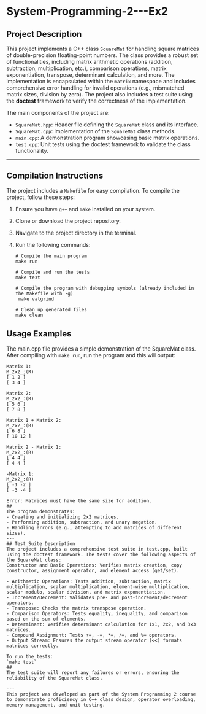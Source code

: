 # System-Programming-2---Ex2

## Project Description
This project implements a C++ class `SquareMat` for handling square matrices of double-precision floating-point numbers. The class provides a robust set of functionalities, including matrix arithmetic operations (addition, subtraction, multiplication, etc.), comparison operations, matrix exponentiation, transpose, determinant calculation, and more. The implementation is encapsulated within the `matrix` namespace and includes comprehensive error handling for invalid operations (e.g., mismatched matrix sizes, division by zero). The project also includes a test suite using the **doctest** framework to verify the correctness of the implementation.

The main components of the project are:
- `SquareMat.hpp`: Header file defining the `SquareMat` class and its interface.
- `SquareMat.cpp`: Implementation of the `SquareMat` class methods.
- `main.cpp`: A demonstration program showcasing basic matrix operations.
- `test.cpp`: Unit tests using the doctest framework to validate the class functionality.
---
## Compilation Instructions
The project includes a `Makefile` for easy compilation. To compile the project, follow these steps:

1. Ensure you have `g++` and `make` installed on your system.
2. Clone or download the project repository.
3. Navigate to the project directory in the terminal.
4. Run the following commands:

   ```
   # Compile the main program 
   make run

   # Compile and run the tests 
   make test

   # Compile the program with debugging symbols (already included in the Makefile with -g)
    make valgrind

   # Clean up generated files 
   make clean

## Usage Examples
The main.cpp file provides a simple demonstration of the SquareMat class. After compiling with `make run`, run the program and this will output:

```
Matrix 1:
M_2x2_:(R)
[ 1 2 ]
[ 3 4 ]

Matrix 2:
M_2x2_:(R)
[ 5 6 ]
[ 7 8 ]

Matrix 1 + Matrix 2:
M_2x2_:(R)
[ 6 8 ]
[ 10 12 ]

Matrix 2 - Matrix 1:
M_2x2_:(R)
[ 4 4 ]
[ 4 4 ]

-Matrix 1:
M_2x2_:(R)
[ -1 -2 ]
[ -3 -4 ]

Error: Matrices must have the same size for addition.
##
The program demonstrates:
- Creating and initializing 2x2 matrices.
- Performing addition, subtraction, and unary negation.
- Handling errors (e.g., attempting to add matrices of different sizes).
---
## Test Suite Description
The project includes a comprehensive test suite in test.cpp, built using the doctest framework. The tests cover the following aspects of the SquareMat class:
Constructor and Basic Operations: Verifies matrix creation, copy constructor, assignment operator, and element access (get/set).

- Arithmetic Operations: Tests addition, subtraction, matrix multiplication, scalar multiplication, element-wise multiplication, scalar modulo, scalar division, and matrix exponentiation.
- Increment/Decrement: Validates pre- and post-increment/decrement operators.
- Transpose: Checks the matrix transpose operation.
- Comparison Operators: Tests equality, inequality, and comparison based on the sum of elements.
- Determinant: Verifies determinant calculation for 1x1, 2x2, and 3x3 matrices.
- Compound Assignment: Tests +=, -=, *=, /=, and %= operators.
- Output Stream: Ensures the output stream operator (<<) formats matrices correctly.

To run the tests:
`make test`
##
The test suite will report any failures or errors, ensuring the reliability of the SquareMat class.

---
This project was developed as part of the System Programming 2 course to demonstrate proficiency in C++ class design, operator overloading, memory management, and unit testing.



